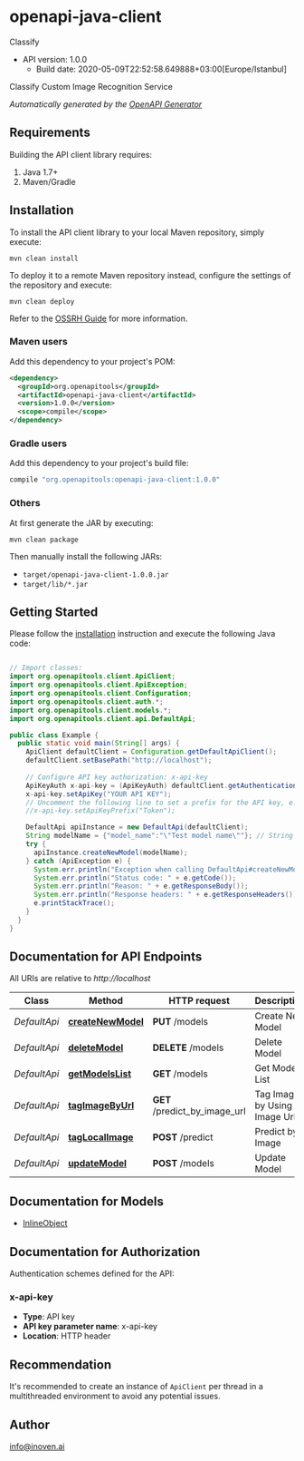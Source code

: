 # openapi-java-client

Classify
- API version: 1.0.0
  - Build date: 2020-05-09T22:52:58.649888+03:00[Europe/Istanbul]

Classify Custom Image Recognition Service


*Automatically generated by the [OpenAPI Generator](https://openapi-generator.tech)*


## Requirements

Building the API client library requires:
1. Java 1.7+
2. Maven/Gradle

## Installation

To install the API client library to your local Maven repository, simply execute:

```shell
mvn clean install
```

To deploy it to a remote Maven repository instead, configure the settings of the repository and execute:

```shell
mvn clean deploy
```

Refer to the [OSSRH Guide](http://central.sonatype.org/pages/ossrh-guide.html) for more information.

### Maven users

Add this dependency to your project's POM:

```xml
<dependency>
  <groupId>org.openapitools</groupId>
  <artifactId>openapi-java-client</artifactId>
  <version>1.0.0</version>
  <scope>compile</scope>
</dependency>
```

### Gradle users

Add this dependency to your project's build file:

```groovy
compile "org.openapitools:openapi-java-client:1.0.0"
```

### Others

At first generate the JAR by executing:

```shell
mvn clean package
```

Then manually install the following JARs:

* `target/openapi-java-client-1.0.0.jar`
* `target/lib/*.jar`

## Getting Started

Please follow the [installation](#installation) instruction and execute the following Java code:

```java

// Import classes:
import org.openapitools.client.ApiClient;
import org.openapitools.client.ApiException;
import org.openapitools.client.Configuration;
import org.openapitools.client.auth.*;
import org.openapitools.client.models.*;
import org.openapitools.client.api.DefaultApi;

public class Example {
  public static void main(String[] args) {
    ApiClient defaultClient = Configuration.getDefaultApiClient();
    defaultClient.setBasePath("http://localhost");
    
    // Configure API key authorization: x-api-key
    ApiKeyAuth x-api-key = (ApiKeyAuth) defaultClient.getAuthentication("x-api-key");
    x-api-key.setApiKey("YOUR API KEY");
    // Uncomment the following line to set a prefix for the API key, e.g. "Token" (defaults to null)
    //x-api-key.setApiKeyPrefix("Token");

    DefaultApi apiInstance = new DefaultApi(defaultClient);
    String modelName = {"model_name":"\"Test model name\""}; // String | Set a name for your model
    try {
      apiInstance.createNewModel(modelName);
    } catch (ApiException e) {
      System.err.println("Exception when calling DefaultApi#createNewModel");
      System.err.println("Status code: " + e.getCode());
      System.err.println("Reason: " + e.getResponseBody());
      System.err.println("Response headers: " + e.getResponseHeaders());
      e.printStackTrace();
    }
  }
}

```

## Documentation for API Endpoints

All URIs are relative to *http://localhost*

Class | Method | HTTP request | Description
------------ | ------------- | ------------- | -------------
*DefaultApi* | [**createNewModel**](docs/DefaultApi.md#createNewModel) | **PUT** /models | Create New Model
*DefaultApi* | [**deleteModel**](docs/DefaultApi.md#deleteModel) | **DELETE** /models | Delete Model
*DefaultApi* | [**getModelsList**](docs/DefaultApi.md#getModelsList) | **GET** /models | Get Models List
*DefaultApi* | [**tagImageByUrl**](docs/DefaultApi.md#tagImageByUrl) | **GET** /predict_by_image_url | Tag Image by Using Image Url
*DefaultApi* | [**tagLocalImage**](docs/DefaultApi.md#tagLocalImage) | **POST** /predict | Predict by Image
*DefaultApi* | [**updateModel**](docs/DefaultApi.md#updateModel) | **POST** /models | Update Model


## Documentation for Models

 - [InlineObject](docs/InlineObject.md)


## Documentation for Authorization

Authentication schemes defined for the API:
### x-api-key

- **Type**: API key
- **API key parameter name**: x-api-key
- **Location**: HTTP header


## Recommendation

It's recommended to create an instance of `ApiClient` per thread in a multithreaded environment to avoid any potential issues.

## Author

info@inoven.ai

